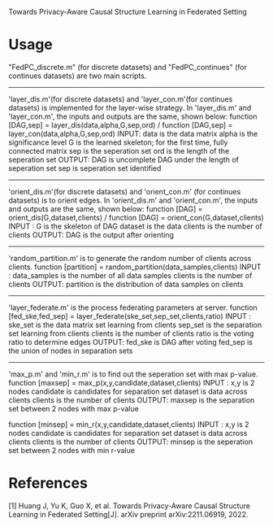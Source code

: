 Towards Privacy-Aware Causal Structure Learning in Federated Setting


Usage
==========
"FedPC_discrete.m" (for discrete datasets) and "FedPC_continues" (for continues datasets) are two main scripts.

-------------------------------------------------------------------------------------------------------------------

'layer_dis.m'(for discrete datasets) and 'layer_con.m'(for continues datasets) is implemented for the layer-wise strategy.
In 'layer_dis.m' and 'layer_con.m', the inputs and outputs are the same, shown below:
function [DAG,sep] = layer_dis(data,alpha,G,sep,ord)    /    function [DAG,sep] = layer_con(data,alpha,G,sep,ord)
INPUT:
      data is the data matrix
      alpha is the significance level
      G is the learned skeleton; for the first time, fully connected matrix
      sep is the seperation set
      ord is the length of the seperation set
OUTPUT:
      DAG is uncomplete DAG under the length of seperation set
      sep is seperation set identified

-------------------------------------------------------------------------------------------------------------------

'orient_dis.m'(for discrete datasets) and 'orient_con.m' (for continues datasets) is to orient edges.
In 'orient_dis.m' and 'orient_con.m', the inputs and outputs are the same, shown below:
function [DAG] = orient_dis(G,dataset,clients)    /    function [DAG] = orient_con(G,dataset,clients)
INPUT :
    G is the skeleton of DAG
    dataset is the data 
    clients is the number of clients
OUTPUT:
    DAG is the output after orienting

-------------------------------------------------------------------------------------------------------------------

'random_partition.m' is to generate the random number of clients across clients.
function [partition] = random_partition(data_samples,clients)
INPUT :
  data_samples is the number of all data samples 
  clients is the number of clients
OUTPUT:
  partition is the distribution of data samples on clients 

-------------------------------------------------------------------------------------------------------------------

'layer_federate.m' is the process federating parameters at server.
function [fed_ske,fed_sep] = layer_federate(ske_set,sep_set,clients,ratio)
INPUT :
  ske_set is the data matrix set learning from clients
  sep_set is the separation set learning from clients
  clients is the number of clients
  ratio is the voting ratio to determine edges
OUTPUT:
  fed_ske is DAG after voting
  fed_sep is the union of nodes in separation sets 

-------------------------------------------------------------------------------------------------------------------

'max_p.m' and 'min_r.m' is to find out the seperation set with max p-value.
function [maxsep]  = max_p(x,y,candidate,dataset,clients)
INPUT :
    x,y is 2 nodes
    candidate is candidates for separation set 
    dataset is data across clients
    clients is the number of clients
OUTPUT:
    maxsep is the separation set between 2 nodes with max p-value

function [minsep]  = min_r(x,y,candidate,dataset,clients)
INPUT :
    x,y is 2 nodes
    candidate is candidates for separation set 
    dataset is data across clients
    clients is the number of clients
OUTPUT:
    minsep is the seperation set between 2 nodes with min r-value

References
==========
[1] Huang J, Yu K, Guo X, et al. Towards Privacy-Aware Causal Structure Learning in Federated Setting[J]. arXiv preprint arXiv:2211.06919, 2022.
